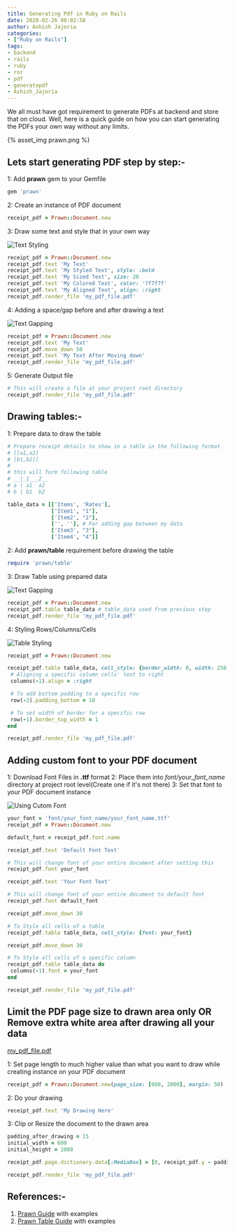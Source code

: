 ```yaml
---
title: Generating Pdf in Ruby on Rails
date: 2020-02-26 06:02:58
author: Ashish Jajoria
categories:
- ["Ruby on Rails"]
tags: 
- backend
- rails
- ruby
- ror
- pdf
- generatepdf
- Ashish_Jajoria
---
```


We all must have got requirement to generate PDFs at backend and store that on cloud. Well, here is a quick guide on how you can start generating the PDFs your own way without any limits.

{% asset_img prawn.png %}

## Lets start generating PDF step by step:-

1: Add **prawn** gem to your Gemfile

```ruby
gem 'prawn'
```

2: Create an instance of PDF document

```ruby
receipt_pdf = Prawn::Document.new
```

3: Draw some text and style that in your own way

![Text Styling](text_style.png)

```ruby
receipt_pdf = Prawn::Document.new
receipt_pdf.text 'My Text'
receipt_pdf.text 'My Styled Text', style: :bold
receipt_pdf.text 'My Sized Text', size: 20
receipt_pdf.text 'My Colored Text', color: '7f7f7f'
receipt_pdf.text 'My Aligned Text', align: :right
receipt_pdf.render_file 'my_pdf_file.pdf'
```

4: Adding a space/gap before and after drawing a text

![Text Gapping](text_spacing.png)

```ruby
receipt_pdf = Prawn::Document.new
receipt_pdf.text 'My Text'
receipt_pdf.move_down 50
receipt_pdf.text 'My Text After Moving down'
receipt_pdf.render_file 'my_pdf_file.pdf'
```

5: Generate Output file

```ruby
# This will create a file at your project root directory
receipt_pdf.render_file 'my_pdf_file.pdf'
```

## Drawing tables:-

1: Prepare data to draw the table

```ruby
# Prepare receipt details to show in a table in the following format
# [[a1,a2]
# [b1,b2]]
#
# this will form following table
# __|_1___2__
# a | a1  a2
# b | b1  b2

table_data = [['Items', 'Rates'],
              ['Item1', "1"],
              ['Item2', "2"],
              ['', ''], # For adding gap between my data
              ['Item3', "3"],
              ['Item4', "4"]]
```

2: Add **prawn/table** requirement before drawing the table

```ruby
require 'prawn/table'
```

3: Draw Table using prepared data

![Text Gapping](table.png)

```ruby
receipt_pdf = Prawn::Document.new
receipt_pdf.table table_data # table_data used from previous step
receipt_pdf.render_file 'my_pdf_file.pdf'
```

4: Styling Rows/Columns/Cells

![Table Styling](table_formatting.png)

```ruby
receipt_pdf = Prawn::Document.new

receipt_pdf.table table_data, cell_style: {border_width: 0, width: 250, padding: [5, 0, 5, 0], text_color: '373737', inline_format: true} do
 # Aligning a specific column cells' text to right
 columns(-1).align = :right

 # To add bottom padding to a specific row
 row(-2).padding_bottom = 10

 # To set width of border for a specific row
 row(-1).border_top_width = 1
end

receipt_pdf.render_file 'my_pdf_file.pdf'
```

## Adding custom font to your PDF document

1: Download Font Files in **.ttf** format
2: Place them into *font/your_font_name* directory at project root level(Create one if it's not there)
3: Set that font to your PDF document instance

![Using Cutom Font](text_font.png)

```ruby
your_font = 'font/your_font_name/your_font_name.ttf'
receipt_pdf = Prawn::Document.new

default_font = receipt_pdf.font.name

receipt_pdf.text 'Default Font Text'

# This will change font of your entire document after setting this
receipt_pdf.font your_font

receipt_pdf.text 'Your Font Text'

# This will change font of your entire document to default font
receipt_pdf.font default_font

receipt_pdf.move_down 30

# To Style all cells of a table
receipt_pdf.table table_data, cell_style: {font: your_font}

receipt_pdf.move_down 30

# To Style all cells of a specific column
receipt_pdf.table table_data do
 columns(-1).font = your_font
end

receipt_pdf.render_file 'my_pdf_file.pdf'
```

## Limit the PDF page size to drawn area only OR Remove extra white area after drawing all your data

[my_pdf_file.pdf](my_pdf_file.pdf)

1: Set page length to much higher value than what you want to draw while creating instance on your PDF document

```ruby
receipt_pdf = Prawn::Document.new(page_size: [600, 2000], margin: 50)
```

2: Do your drawing

```ruby
receipt_pdf.text 'My Drawing Here'
```

3: Clip or Resize the document to the drawn area

```ruby
padding_after_drawing = 15
initial_width = 600
initial_height = 2000

receipt_pdf.page.dictionary.data[:MediaBox] = [0, receipt_pdf.y - padding_after_drawing, initial_width, initial_height]

receipt_pdf.render_file 'my_pdf_file.pdf'
```

## References:-

1. [Prawn Guide](http://prawnpdf.org/manual.pdf) with examples
2. [Prawn Table Guide](http://prawnpdf.org/prawn-table-manual.pdf) with examples

